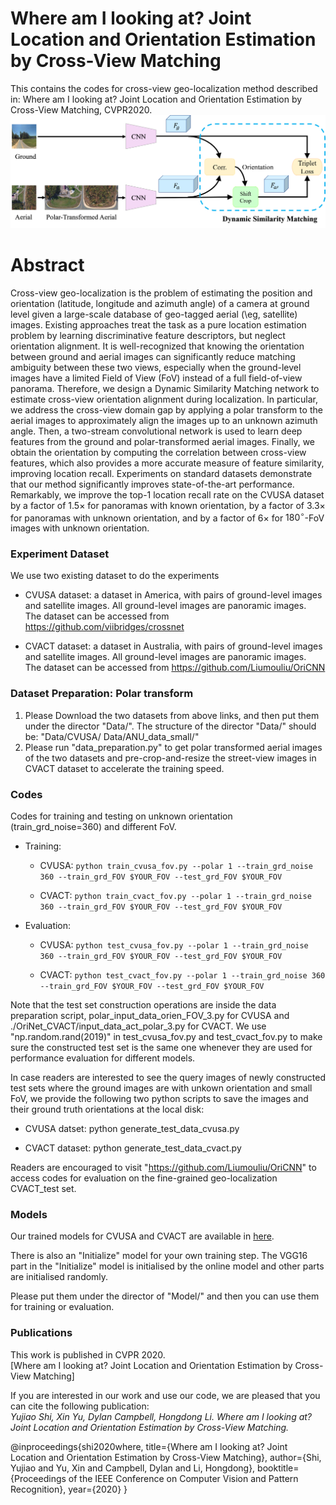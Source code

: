 # Where am I looking at? Joint Location and Orientation Estimation by Cross-View Matching

This contains the codes for cross-view geo-localization method described in: Where am I looking at? Joint Location and Orientation Estimation by Cross-View Matching, CVPR2020.
![alt text](./Framework.png)

# Abstract

Cross-view geo-localization is the problem of estimating the position and orientation (latitude, longitude and azimuth angle) of a camera at ground level given a large-scale database of geo-tagged aerial (\eg, satellite) images.
Existing approaches treat the task as a pure location estimation problem by learning discriminative feature descriptors, but neglect orientation alignment.
It is well-recognized that knowing the orientation between ground and aerial images can significantly reduce matching ambiguity between these two views, especially when the ground-level images have a limited Field of View (FoV) instead of a full field-of-view panorama.
Therefore, we design a Dynamic Similarity Matching network to estimate cross-view orientation alignment during localization.
In particular, we address the cross-view domain gap by applying a polar transform to the aerial images to approximately align the images up to an unknown azimuth angle. Then, a two-stream convolutional network is used to learn deep features from the ground and polar-transformed aerial images.
Finally, we obtain the orientation by computing the correlation between cross-view features, which also provides a more accurate measure of feature similarity, improving location recall.
Experiments on standard datasets demonstrate that our method significantly improves state-of-the-art performance.
Remarkably, we improve the top-1 location recall rate on the CVUSA dataset by a factor of $1.5\times$ for panoramas with known orientation,
by a factor of $3.3\times$ for panoramas with unknown orientation, and by a factor of $6\times$ for $180^{\circ}$-FoV images with unknown orientation.

### Experiment Dataset

We use two existing dataset to do the experiments

- CVUSA dataset: a dataset in America, with pairs of ground-level images and satellite images. All ground-level images are panoramic images.  
  The dataset can be accessed from <https://github.com/viibridges/crossnet>

- CVACT dataset: a dataset in Australia, with pairs of ground-level images and satellite images. All ground-level images are panoramic images.  
  The dataset can be accessed from <https://github.com/Liumouliu/OriCNN>

### Dataset Preparation: Polar transform

1. Please Download the two datasets from above links, and then put them under the director "Data/". The structure of the director "Data/" should be:
   "Data/CVUSA/
   Data/ANU_data_small/"
2. Please run "data_preparation.py" to get polar transformed aerial images of the two datasets and pre-crop-and-resize the street-view images in CVACT dataset to accelerate the training speed.

### Codes

Codes for training and testing on unknown orientation (train_grd_noise=360) and different FoV.

- Training:

  - CVUSA: `python train_cvusa_fov.py --polar 1 --train_grd_noise 360 --train_grd_FOV $YOUR_FOV --test_grd_FOV $YOUR_FOV`

  - CVACT: `python train_cvact_fov.py --polar 1 --train_grd_noise 360 --train_grd_FOV $YOUR_FOV --test_grd_FOV $YOUR_FOV`

- Evaluation:

  - CVUSA: `python test_cvusa_fov.py --polar 1 --train_grd_noise 360 --train_grd_FOV $YOUR_FOV --test_grd_FOV $YOUR_FOV`

  - CVACT: `python test_cvact_fov.py --polar 1 --train_grd_noise 360 --train_grd_FOV $YOUR_FOV --test_grd_FOV $YOUR_FOV`

Note that the test set construction operations are inside the data preparation script, polar_input_data_orien_FOV_3.py for CVUSA and ./OriNet_CVACT/input_data_act_polar_3.py for CVACT. We use "np.random.rand(2019)" in test_cvusa_fov.py and test_cvact_fov.py to make sure the constructed test set is the same one whenever they are used for performance evaluation for different models.

In case readers are interested to see the query images of newly constructed test sets where the ground images are with unkown orientation and small FoV, we provide the following two python scripts to save the images and their ground truth orientations at the local disk:

- CVUSA datset: python generate_test_data_cvusa.py

- CVACT dataset: python generate_test_data_cvact.py

Readers are encouraged to visit "https://github.com/Liumouliu/OriCNN" to access codes for evaluation on the fine-grained geo-localization CVACT_test set.

### Models

Our trained models for CVUSA and CVACT are available in [here](https://drive.google.com/file/d/1jmBn6D6hfifKm6JYw0dc_WMRJ9bSLb5h/view?usp=sharing).

There is also an "Initialize" model for your own training step. The VGG16 part in the "Initialize" model is initialised by the online model and other parts are initialised randomly.

Please put them under the director of "Model/" and then you can use them for training or evaluation.

### Publications

This work is published in CVPR 2020.  
[Where am I looking at? Joint Location and Orientation Estimation by Cross-View Matching]

If you are interested in our work and use our code, we are pleased that you can cite the following publication:  
_Yujiao Shi, Xin Yu, Dylan Campbell, Hongdong Li. Where am I looking at? Joint Location and Orientation Estimation by Cross-View Matching._

@inproceedings{shi2020where,
title={Where am I looking at? Joint Location and Orientation Estimation by Cross-View Matching},
author={Shi, Yujiao and Yu, Xin and Campbell, Dylan and Li, Hongdong},
booktitle={Proceedings of the IEEE Conference on Computer Vision and Pattern Recognition},
year={2020}
}

